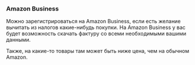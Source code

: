 ### Amazon Business

Можно зарегистрироваться на Amazon Business, если есть желание вычитать из
налогов какие-нибудь покупки. На Amazon Business у вас будет
возможность скачать фактуру со всеми необходимыми вашими данными.

Также, на какие-то товары там может быть ниже цена, чем на обычном Amazon.
